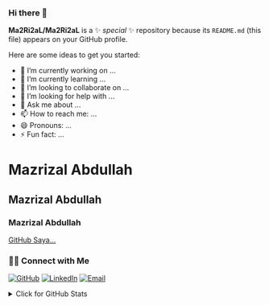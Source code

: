 ### Hi there 👋


**Ma2Ri2aL/Ma2Ri2aL** is a ✨ _special_ ✨ repository because its `README.md` (this file) appears on your GitHub profile.

Here are some ideas to get you started:

- 🔭 I’m currently working on ...
- 🌱 I’m currently learning ...
- 👯 I’m looking to collaborate on ...
- 🤔 I’m looking for help with ...
- 💬 Ask me about ...
- 📫 How to reach me: ...
- 😄 Pronouns: ...
- ⚡ Fun fact: ...

# Mazrizal Abdullah
## Mazrizal Abdullah
### Mazrizal Abdullah

[GitHub Saya...](https://github.com/Ma2Ri2aL)

### 🙌🏻 Connect with Me
<p align="left">
    <a href="https://github.com/Ma2Ri2aL" target="_blank"><img alt="GitHub" src="https://img.shields.io/badge/-@Ma2Ri2aL-181717?style=flat-square&logo=GitHub&logoColor=white"></a>
    <a href="https://www.linkedin.com/in/mazrizal-abdullah-02745b219" target="_blank"><img alt="LinkedIn" src="https://img.shields.io/badge/-Ma2Ri2aL-blue?style=flat-square&logo=Linkedin&logoColor=white&link="https://www.linkedin.com/in/mazrizal-abdullah-02745b219"></a>
    <a href="mailto:mazrizal@gmail.com" target="_blank"><img alt="Email" src="https://img.shields.io/badge/-Ma2Ri2aL-c14438?style=flat-square&logo=Gmail&logoColor=white&link=mailto:mazrizal@gmail.com"></a>
</p>

<details>
<summary>Click for GitHub Stats</summary>
<p align="left">
    <img alt = "GitHub Stats" src="https://github-readme-stats.vercel.app/api?username=Ma2Ri2aL&show_icons=true&hide=issues&icon_color=000000&hide_border=true&title_color=5391FE&text_color=555">
    <br>
    <img alt = "Top Language" src="https://github-readme-stats.vercel.app/api/top-langs/?username=Ma2Ri2aL&hide=html,&hide_border=true&title_color=5391FE&text_color=555"
</p>
  
  ![Follower Badge](https://img.shields.io/github/followers/Ma2Ri2aL)
  ![](https://visitor-badge.glitch.me/badge?page_id=Ma2Ri2aL)

</details>

